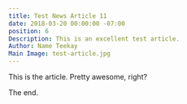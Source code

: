 ```yaml
---
title: Test News Article 11
date: 2018-03-20 00:00:00 -07:00
position: 6
Description: This is an excellent test article.
Author: Name Teekay
Main Image: test-article.jpg
---
```


This is the article. Pretty awesome, right?

The end.
